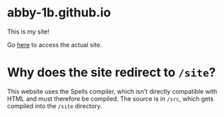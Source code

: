 # abby-1b.github.io

This is my site!

Go [here](https://abby-1b.github.io/site) to access the actual site.

# Why does the site redirect to `/site`?

This website uses the Spells compiler, which isn't directly compatible with HTML
and must therefore be compiled. The source is in `/src`, which gets compiled
into the `/site` directory.
